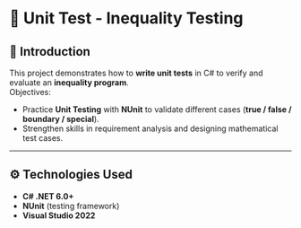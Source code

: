 # 🔎 Unit Test - Inequality Testing

## 📌 Introduction
This project demonstrates how to **write unit tests** in C# to verify and evaluate an **inequality program**.  
Objectives:
- Practice **Unit Testing** with **NUnit** to validate different cases (**true / false / boundary / special**).  
- Strengthen skills in requirement analysis and designing mathematical test cases.  

---

## ⚙️ Technologies Used
- **C# .NET 6.0+**
- **NUnit** (testing framework)
- **Visual Studio 2022**
